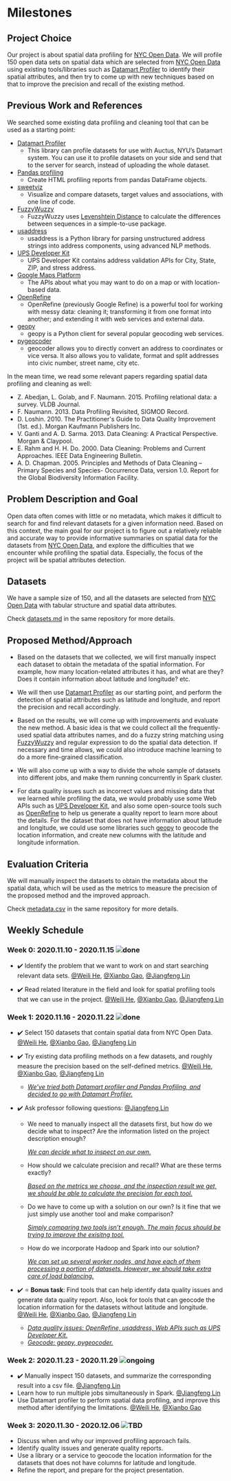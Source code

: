 # Milestones

## Project Choice

Our project is about spatial data profiling for [NYC Open Data](https://opendata.cityofnewyork.us). We will profile 150 open data sets on spatial data which are selected from [NYC Open Data](https://opendata.cityofnewyork.us) using existing tools/libraries such as [Datamart Profiler](https://pypi.org/project/datamart-profiler) to identify their spatial attributes, and then try to come up with new techniques based on that to improve the precision and recall of the existing method.

## Previous Work and References

We searched some existing data profiling and cleaning tool that can be used as a starting point:

- [Datamart Profiler](https://pypi.org/project/datamart-profiler)
  - This library can profile datasets for use with Auctus, NYU’s Datamart system. You can use it to profile datasets on your side and send that to the server for search, instead of uploading the whole dataset.
- [Pandas profiling](https://github.com/pandas-profiling/pandas-profiling)
  - Create HTML profiling reports from pandas DataFrame objects.
- [sweetviz](https://github.com/fbdesignpro/sweetviz)
  - Visualize and compare datasets, target values and associations, with one line of code.
- [FuzzyWuzzy](https://github.com/seatgeek/fuzzywuzzy)
  - FuzzyWuzzy uses [Levenshtein Distance](https://en.wikipedia.org/wiki/Levenshtein_distance) to calculate the differences between sequences in a simple-to-use package.
- [usaddress](https://github.com/datamade/usaddress)
  - usaddress is a Python library for parsing unstructured address strings into address components, using advanced NLP methods.
- [UPS Developer Kit](https://www.ups.com/upsdeveloperkit?loc=en_US)
  - UPS Developer Kit contains address validation APIs for City, State, ZIP, and stress address.
- [Google Maps Platform](https://developers.google.com/maps/gmp-get-started)
  - The APIs about what you may want to do on a map or with location-based data.
- [OpenRefine](https://openrefine.org/)
  - OpenRefine (previously Google Refine) is a powerful tool for working with messy data:  cleaning it; transforming it from one format into another; and extending it with  web services and external data.
- [geopy](https://github.com/geopy/geopy)
  - geopy is a Python client for several popular geocoding web services.
- [pygeocoder](https://pypi.org/project/pygeocoder/)
  - geocoder allows you to directly convert an address to coordinates or vice  versa. It also allows you to validate, format and split addresses into  civic number, street name, city etc.

In the mean time, we read some relevant papers regarding spatial data profiling and cleaning as well:

- Z. Abedjan, L. Golab, and F. Naumann. 2015. Profiling relational data: a survey. VLDB Journal.
- F. Naumann. 2013. Data Profiling Revisited, SIGMOD Record.
- D. Loshin. 2010. The Practitioner's Guide to Data Quality Improvement (1st. ed.). Morgan Kaufmann Publishers Inc.
- V. Ganti and A. D. Sarma. 2013. Data Cleaning: A Practical Perspective. Morgan & Claypool.
- E. Rahm and H. H. Do. 2000. Data Cleaning: Problems and Current Approaches. IEEE Data Engineering Bulletin.
- A. D. Chapman. 2005. Principles and Methods of Data Cleaning – Primary Species and Species-
  Occurrence Data, version 1.0. Report for the Global Biodiversity Information Facility.


## Problem Description and Goal

Open data often comes with little or no metadata, which makes it difficult to search for and find relevant datasets for a given information need. Based on this context, the main goal for our project is to figure out a relatively reliable and accurate way to provide informative summaries on spatial data for the datasets from [NYC Open Data](https://opendata.cityofnewyork.us), and explore the difficulties that we encounter while profiling the spatial data. Especially, the focus of the project will be spatial attributes detection.

## Datasets

We have a sample size of 150, and all the datasets are selected from [NYC Open Data](https://opendata.cityofnewyork.us) with tabular structure and spatial data attributes.  

Check [datasets.md](https://github.com/astrob3rry/spatial-data-profiling/blob/main/datasets.md) in the same repository for more details.

## Proposed Method/Approach

- Based on the datasets that we collected, we will first manually inspect each dataset to obtain the metadata of the spatial information. For example, how many location-related attributes it has, and what are they? Does it contain information about latitude and longitude? etc.  

- We will then use [Datamart Profiler](https://pypi.org/project/datamart-profiler) as our starting point, and perform the detection of spatial attributes such as latitude and longitude, and report the precision and recall accordingly.
- Based on the results, we will come up with improvements and evaluate the new method. A basic idea is that we could collect all the frequently-used spatial data attributes names, and do a fuzzy string matching using [FuzzyWuzzy](https://github.com/seatgeek/fuzzywuzzy) and regular expression to do the spatial data detection. If necessary and time allows, we could also introduce machine learning to do a more fine-grained classification.
- We will also come up with a way to divide the whole sample of datasets into different jobs, and make them running concurrently in Spark cluster.
- For data quality issues such as incorrect values and missing data that we learned while profiling the data, we would probably use some Web APIs such as [UPS Developer Kit](https://www.ups.com/upsdeveloperkit?loc=en_US), and also some open-source tools such as [OpenRefine](https://openrefine.org/) to help us generate a quality report to learn more about the details. For the dataset that does not have information about latitude and longitude, we could use some libraries such [geopy](https://github.com/geopy/geopy) to geocode the location information, and create new columns with the latitude and longitude information.

## Evaluation Criteria
We will manually inspect the datasets to obtain the metadata about the spatial data, which will be used as the metrics to measure the precision of the proposed method and the improved approach.  

Check [metadata.csv](https://github.com/astrob3rry/spatial-data-profiling/blob/main/metadata.csv) in the same repository for more details.

## Weekly Schedule

### Week 0: 2020.11.10 - 2020.11.15 ![done](https://progress-bar.dev/100/?title=done)

- :heavy_check_mark: Identify the problem that we want to work on and start searching relevant data sets. [@Weili He](https://github.com/WeiliHe), [@Xianbo Gao](https://github.com/gaogxb), [@Jiangfeng Lin](https://github.com/astrob3rry) 

- :heavy_check_mark: ​Read related literature in the field and look for spatial profiling tools that we can use in the project. [@Weili He](https://github.com/WeiliHe), [@Xianbo Gao](https://github.com/gaogxb), [@Jiangfeng Lin](https://github.com/astrob3rry) 

### Week 1: 2020.11.16 - 2020.11.22 ![done](https://progress-bar.dev/100/?title=done)

-  :heavy_check_mark: Select 150 datasets that contain spatial data from NYC Open Data. [@Weili He](https://github.com/WeiliHe), [@Xianbo Gao](https://github.com/gaogxb), [@Jiangfeng Lin](https://github.com/astrob3rry)

- :heavy_check_mark:  Try existing data profiling methods on a few datasets, and roughly measure the precision based on the self-defined metrics. [@Weili He](https://github.com/WeiliHe), [@Xianbo Gao](https://github.com/gaogxb), [@Jiangfeng Lin](https://github.com/astrob3rry)

  - <u>*We’ve tried both Datamart profiler and Pandas Profiling, and decided to go with Datamart Profiler.*</u>

- :heavy_check_mark: Ask professor following questions: [@Jiangfeng Lin](https://github.com/astrob3rry) 
  - We need to manually inspect all the datasets first, but how do we decide what to inspect? Are the information listed on the project description enough?

    <u>*We can decide what to inspect on our own.*</u>

  - How should we calculate precision and recall? What are these terms exactly?

    <u>*Based on the metrics we choose, and the inspection result we get, we should be able to calculate the precision for each tool.*</u>

  - Do we have to come up with a solution on our own? Is it fine that we just simply use another tool and make comparison?

    <u>*Simply comparing two tools isn’t enough. The main focus should be trying to improve the exisitng tool.*</u>

  - How do we incorporate Hadoop and Spark into our solution?

    <u>*We can set up several worker nodes, and have each of them processing a portion of datasets. However, we should take extra care of load balancing.*</u>
  
- :heavy_check_mark: :star: **Bonus task**: Find tools that can help identify data quality issues and generate data quality report. Also, look for tools that can geocode the location information for the datasets without latitude and longitude. [@Weili He](https://github.com/WeiliHe), [@Xianbo Gao](https://github.com/gaogxb), [@Jiangfeng Lin](https://github.com/astrob3rry)

  - <u>*Data quality issues: OpenRefine, usaddress, Web APIs such as UPS Developer Kit.*</u>
  - <u>*Geocode: geopy, pygeocoder.*</u>

### Week 2: 2020.11.23 - 2020.11.29 ![ongoing](https://progress-bar.dev/30/?title=ongoing)

- :heavy_check_mark: Manually inspect 150 datasets, and summarize the corresponding result into a csv file. [@Jiangfeng Lin](https://github.com/astrob3rry)
- Learn how to run multiple jobs simultaneously in Spark. [@Jiangfeng Lin](https://github.com/astrob3rry)
- Use Datamart profiler to perform spatial data profiling, and improve this method after identifying the limitations. [@Weili He](https://github.com/WeiliHe), [@Xianbo Gao](https://github.com/gaogxb)

### Week 3: 2020.11.30 - 2020.12.06 ![TBD](https://progress-bar.dev/0/?title=TBD)

- Discuss when and why our improved profiling approach fails.
- Identify quality issues and generate quality reports.
- Use a library or a service to geocode the location information for the datasets that does not have columns for latitude and longitude.
- Refine the report, and prepare for the project presentation.

